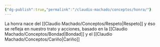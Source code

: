 ```yaml
---
{"dg-publish":true,"permalink":"/claudio-machado/conceptos/honra/"}
---
```


La honra nace del [[Claudio Machado/Conceptos/Respeto\|Respeto]] y éso se refleja en nuestro trato y acciones, basado en la [[Claudio Machado/Conceptos/Bondad\|Bondad]] y el [[Claudio Machado/Conceptos/Cariño\|Cariño]] 